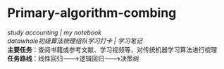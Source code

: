 # Primary-algorithm-combing  
*study accounting | my notebook*  
*datawhale初级算法梳理组队学习打卡 | 学习笔记*  
**主要任务**：查阅书籍或参考文献、学习视频等，对传统机器学习算法进行梳理  
**任务路线**：线性回归--->逻辑回归--->决策树
